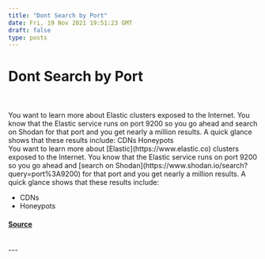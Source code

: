 ```yaml
---
title: "Dont Search by Port"
date: Fri, 19 Nov 2021 19:51:23 GMT
draft: false
type: posts
---
```

# Dont Search by Port

<br/>

<br/>
You want to learn more about Elastic clusters exposed to the Internet. You know that the Elastic service runs on port 9200 so you go ahead and search on Shodan for that port and you get nearly a million results. A quick glance shows that these results include: CDNs Honeypots
<br/>
You want to learn more about [Elastic](https://www.elastic.co) clusters exposed to the Internet. You know that the Elastic service runs on port 9200 so you go ahead and [search on Shodan](https://www.shodan.io/search?query=port%3A9200) for that port and you get nearly a million results. A quick glance shows that these results include:

-   CDNs
-   Honeypots

#### [Source](https://blog.shodan.io/dont-search-by-port/)

<br/>
---
